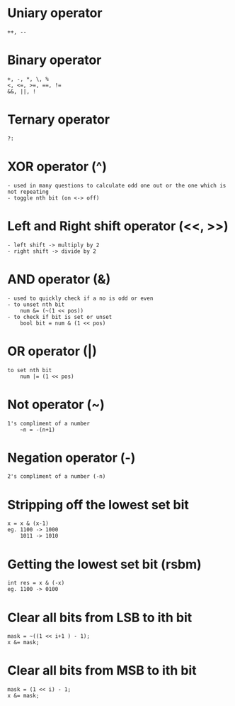 # Uniary operator
    ++, --

# Binary operator
    +, -, *, \, %
    <, <=, >=, ==, !=
    &&, ||, !

# Ternary operator
    ?:

# XOR operator (^)
    - used in many questions to calculate odd one out or the one which is not repeating
    - toggle nth bit (on <-> off)

# Left and Right shift operator (<<, >>)
    - left shift -> multiply by 2
    - right shift -> divide by 2

# AND operator (&)
    - used to quickly check if a no is odd or even
    - to unset nth bit
        num &= (~(1 << pos))
    - to check if bit is set or unset
        bool bit = num & (1 << pos)

# OR operator (|)
    to set nth bit
        num |= (1 << pos)

# Not operator (~)
    1's compliment of a number 
        ~n = -(n+1)
    
# Negation operator (-)
    2's compliment of a number (-n)
    
# Stripping off the lowest set bit
    x = x & (x-1)
    eg. 1100 -> 1000
        1011 -> 1010

# Getting the lowest set bit (rsbm)
    int res = x & (-x)
    eg. 1100 -> 0100

# Clear all bits from LSB to ith bit
    mask = ~((1 << i+1 ) - 1);
    x &= mask;

# Clear all bits from MSB to ith bit
    mask = (1 << i) - 1;
    x &= mask;